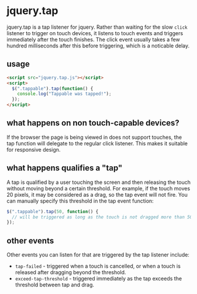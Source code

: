 # jquery.tap

jquery.tap is a tap listener for jquery. Rather than waiting for the slow
`click` listener to trigger on touch devices, it listens to touch events and
triggers immediately after the touch finishes. The click event usually takes
a few hundred milliseconds after this before triggering, which is a noticable
delay.

## usage

```html
<script src="jquery.tap.js"></script>
<script>
  $(".tappable").tap(function() {
    console.log("Tappable was tapped!");
  });
</script>
```

## what happens on non touch-capable devices?

If the browser the page is being viewed in does not support touches, the tap
function will delegate to the regular click listener. This makes it suitable
for responsive design.

## what happens qualifies a "tap"

A tap is qualified by a user touching the screen and then releasing the touch
without moving beyond a certain threshold. For example, if the touch moves 20
pixels, it may be considered as a drag, so the tap event will not fire. You can
manually specify this threshold in the tap event function:

```javascript
$(".tappable").tap(50, function() {
  // will be triggered as long as the touch is not dragged more than 50 pixels
});
```

## other events

Other events you can listen for that are triggered by the tap listener include:

* `tap-failed` - triggered when a touch is cancelled, or when a touch is
  released after dragging beyond the threshold.
* `exceed-tap-threshold` - triggered immediately as the tap exceeds the
  threshold between tap and drag.
